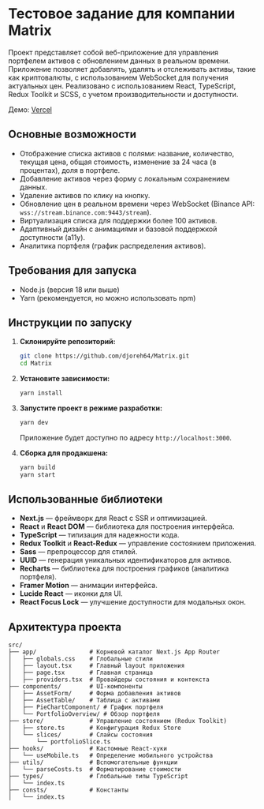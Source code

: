 # Тестовое задание для компании Matrix

Проект представляет собой веб-приложение для управления портфелем активов с обновлением данных в реальном времени. Приложение позволяет добавлять, удалять и отслеживать активы, такие как криптовалюты, с использованием WebSocket для получения актуальных цен. Реализовано с использованием React, TypeScript, Redux Toolkit и SCSS, с учетом производительности и доступности.

Демо: [Vercel](https://matrix-plum-nine.vercel.app/)

## Основные возможности

- Отображение списка активов с полями: название, количество, текущая цена, общая стоимость, изменение за 24 часа (в процентах), доля в портфеле.
- Добавление активов через форму с локальным сохранением данных.
- Удаление активов по клику на кнопку.
- Обновление цен в реальном времени через WebSocket (Binance API: `wss://stream.binance.com:9443/stream`).
- Виртуализация списка для поддержки более 100 активов.
- Адаптивный дизайн с анимациями и базовой поддержкой доступности (a11y).
- Аналитика портфеля (график распределения активов).

## Требования для запуска

- Node.js (версия 18 или выше)
- Yarn (рекомендуется, но можно использовать npm)

## Инструкции по запуску

1. **Склонируйте репозиторий:**

   ```bash
   git clone https://github.com/djoreh64/Matrix.git
   cd Matrix
   ```

2. **Установите зависимости:**

   ```bash
   yarn install
   ```

3. **Запустите проект в режиме разработки:**

   ```bash
   yarn dev
   ```

   Приложение будет доступно по адресу `http://localhost:3000`.

4. **Сборка для продакшена:**
   ```bash
   yarn build
   yarn start
   ```

## Использованные библиотеки

- **Next.js** — фреймворк для React с SSR и оптимизацией.
- **React** и **React DOM** — библиотека для построения интерфейса.
- **TypeScript** — типизация для надежности кода.
- **Redux Toolkit** и **React-Redux** — управление состоянием приложения.
- **Sass** — препроцессор для стилей.
- **UUID** — генерация уникальных идентификаторов для активов.
- **Recharts** — библиотека для построения графиков (аналитика портфеля).
- **Framer Motion** — анимации интерфейса.
- **Lucide React** — иконки для UI.
- **React Focus Lock** — улучшение доступности для модальных окон.

## Архитектура проекта

```
src/
├── app/               # Корневой каталог Next.js App Router
│   ├── globals.css    # Глобальные стили
│   ├── layout.tsx     # Главный layout приложения
│   ├── page.tsx       # Главная страница
│   ├── providers.tsx  # Провайдеры состояния и контекста
├── components/        # UI-компоненты
│   ├── AssetForm/     # Форма добавления активов
│   ├── AssetTable/    # Таблица с активами
│   ├── PieChartComponent/ # График портфеля
│   └── PortfolioOverview/ # Обзор портфеля
├── store/             # Управление состоянием (Redux Toolkit)
│   ├── store.ts       # Конфигурация Redux Store
│   └── slices/        # Слайсы состояния
│       └── portfolioSlice.ts
├── hooks/             # Кастомные React-хуки
│   └── useMobile.ts   # Определение мобильного устройства
├── utils/             # Вспомогательные функции
│   └── parseCosts.ts  # Форматирование стоимости
├── types/             # Глобальные типы TypeScript
│   └── index.ts
├── consts/            # Константы
│   └── index.ts

```
